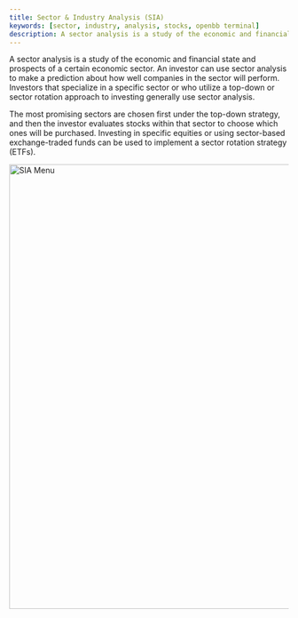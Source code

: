 ```yaml
---
title: Sector & Industry Analysis (SIA)
keywords: [sector, industry, analysis, stocks, openbb terminal]
description: A sector analysis is a study of the economic and financial state and prospects of a certain economic sector. An investor can use sector analysis to make a prediction about how well companies in the sector will perform. Investors that specialize in a specific sector or who utilize a top-down or sector rotation approach to investing generally use sector analysis.
---
```

A sector analysis is a study of the economic and financial state and prospects of a certain economic sector. An investor can use sector analysis to make a prediction about how well companies in the sector will perform. Investors that specialize in a specific sector or who utilize a top-down or sector rotation approach to investing generally use sector analysis.

The most promising sectors are chosen first under the top-down strategy, and then the investor evaluates stocks within that sector to choose which ones will be purchased. Investing in specific equities or using sector-based exchange-traded funds can be used to implement a sector rotation strategy (ETFs).

<img src="https://openbb-web-assets.s3.amazonaws.com/docs/sia.png" alt="SIA Menu" width="800"/>
